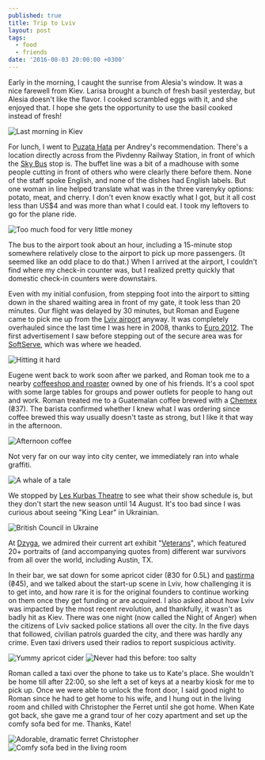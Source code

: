 ```yaml
---
published: true
title: Trip to Lviv
layout: post
tags:
  - food
  - friends
date: '2016-08-03 20:00:00 +0300'
---
```

Early in the morning, I caught the sunrise from Alesia's window. It was a nice farewell from Kiev. Larisa brought a bunch of fresh basil yesterday, but Alesia doesn't like the flavor. I cooked scrambled eggs with it, and she enjoyed that. I hope she gets the opportunity to use the basil cooked instead of fresh!

<!--more-->

![Last morning in Kiev]({{site.baseurl}}/images/2016/08/03/trip-to-lviv/kiev-sunrise.jpeg)

For lunch, I went to [Puzata Hata](http://puzatahata.com.ua/eng/) per Andrey's recommendation. There's a location directly across from the Pivdenny Railway Station, in front of which the [Sky Bus](https://kbp.aero/en/transport/sky-bus/) stop is. The buffet line was a bit of a madhouse with some people cutting in front of others who were clearly there before them. None of the staff spoke English, and none of the dishes had English labels. But one woman in line helped translate what was in the three varenyky options: potato, meat, and cherry. I don't even know exactly what I got, but it all cost less than US$4 and was more than what I could eat. I took my leftovers to go for the plane ride.

![Too much food for very little money]({{site.baseurl}}/images/2016/08/03/trip-to-lviv/puzatahata.jpeg)

The bus to the airport took about an hour, including a 15-minute stop somewhere relatively close to the airport to pick up more passengers. (It seemed like an odd place to do that.) When I arrived at the airport, I couldn't find where my check-in counter was, but I realized pretty quickly that domestic check-in counters were downstairs.

Even with my initial confusion, from stepping foot into the airport to sitting down in the shared waiting area in front of my gate, it took less than 20 minutes. Our flight was delayed by 30 minutes, but Roman and Eugene came to pick me up from the [Lviv airport](https://en.m.wikipedia.org/wiki/Lviv_Danylo_Halytskyi_International_Airport) anyway. It was completely overhauled since the last time I was here in 2008, thanks to [Euro 2012](https://en.m.wikipedia.org/wiki/UEFA_Euro_2012). The first advertisement I saw before stepping out of the secure area was for [SoftServe][ss], which was where we headed.

![Hitting it hard]({{site.baseurl}}/images/2016/08/03/trip-to-lviv/softserve-ad.jpeg)

Eugene went back to work soon after we parked, and Roman took me to a nearby [coffeeshop and roaster](https://www.facebook.com/chehovych/) owned by one of his friends. It's a cool spot with some large tables for groups and power outlets for people to hang out and work. Roman treated me to a Guatemalan coffee brewed with a [Chemex](http://www.chemexcoffeemaker.com) (₴37). The barista confirmed whether I knew what I was ordering since coffee brewed this way usually doesn't taste as strong, but I like it that way in the afternoon.

![Afternoon coffee]({{site.baseurl}}/images/2016/08/03/trip-to-lviv/chehovych.jpeg)

Not very far on our way into city center, we immediately ran into whale graffiti.

![A whale of a tale]({{site.baseurl}}/images/2016/08/03/trip-to-lviv/whale.jpeg)

We stopped by [Les Kurbas Theatre](http://en.kurbas.lviv.ua) to see what their show schedule is, but they don't start the new season until 14 August. It's too bad since I was curious about seeing "King Lear" in Ukrainian.

![British Council in Ukraine]({{site.baseurl}}/images/2016/08/03/trip-to-lviv/shakespeare.jpeg)

At [Dzyga](http://dzyga.com/), we admired their current art exhibit "[Veterans](http://dzyga.com/artgallery/uk/385-proekt-veterani-sashi-maslova.html)", which featured 20+ portraits of (and accompanying quotes from) different war survivors from all over the world, including Austin, TX.

In their bar, we sat down for some apricot cider (₴30 for 0.5L) and [pastirma](https://en.m.wikipedia.org/wiki/Pastirma) (₴45), and we talked about the start-up scene in Lviv, how challenging it is to get into, and how rare it is for the original founders to continue working on them once they get funding or are acquired. I also asked about how Lviv was impacted by the most recent revolution, and thankfully, it wasn't as badly hit as Kiev. There was one night (now called the Night of Anger) when the citizens of Lviv sacked police stations all over the city. In the five days that followed, civilian patrols guarded the city, and there was hardly any crime. Even taxi drivers used their radios to report suspicious activity.

![Yummy apricot cider]({{site.baseurl}}/images/2016/08/03/trip-to-lviv/dzyga-cider.jpeg)
![Never had this before: too salty]({{site.baseurl}}/images/2016/08/03/trip-to-lviv/dzyga-pastrima.jpeg)

Roman called a taxi over the phone to take us to Kate's place. She wouldn't be home till after 22:00, so she left a set of keys at a nearby kiosk for me to pick up. Once we were able to unlock the front door, I said good night to Roman since he had to get home to his wife, and I hung out in the living room and chilled with Christopher the Ferret until she got home. When Kate got back, she gave me a grand tour of her cozy apartment and set up the comfy sofa bed for me. Thanks, Kate!

![Adorable, dramatic ferret Christopher]({{site.baseurl}}/images/2016/08/03/trip-to-lviv/kateshouse-christopher.jpeg)
![Comfy sofa bed in the living room]({{site.baseurl}}/images/2016/08/03/trip-to-lviv/kateshouse-bed.jpeg)

[ss]: http://www.softserveinc.com/en-us/